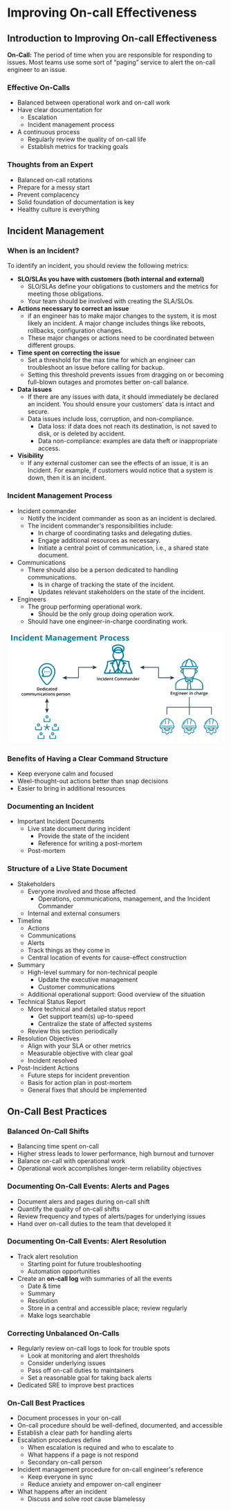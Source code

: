 # Improving On-call Effectiveness

## Introduction to Improving On-call Effectiveness

**On-Call:** The period of time when you are responsible for responding to issues. Most teams use some sort of “paging” service to alert the on-call engineer to an issue.

### Effective On-Calls

* Balanced between operational work and on-call work
* Have clear documentation for
    * Escalation
    * Incident management process
* A continuous process
    * Regularly review the quality of on-call life
    * Establish metrics for tracking goals

### Thoughts from an Expert

* Balanced on-call rotations
* Prepare for a messy start
* Prevent complacency
* Solid foundation of documentation is key
* Healthy culture is everything

## Incident Management

### When is an Incident?

To identify an incident, you should review the following metrics:

* **SLO/SLAs you have with customers (both internal and external)**
    * SLO/SLAs define your obligations to customers and the metrics for meeting those obligations.
    * Your team should be involved with creating the SLA/SLOs.
* **Actions necessary to correct an issue**
    * if an engineer has to make major changes to the system, it is most likely an incident. A major change includes things like reboots, rollbacks, configuration changes.
    * These major changes or actions need to be coordinated between different groups.
* **Time spent on correcting the issue**
    * Set a threshold for the max time for which an engineer can troubleshoot an issue before calling for backup.
    * Setting this threshold prevents issues from dragging on or becoming full-blown outages and promotes better on-call balance.
* **Data issues**
    * If there are any issues with data, it should immediately be declared an incident. You should ensure your customers' data is intact and secure.
    * Data issues include loss, corruption, and non-compliance.
        * Data loss: if data does not reach its destination, is not saved to disk, or is deleted by accident.
        * Data non-compliance: examples are data theft or inappropriate access.
* **Visibility**
    * If any external customer can see the effects of an issue, it is an Incident. For example, if customers would notice that a system is down, then it is an incident.

### Incident Management Process

* Incident commander
    * Notify the incident commander as soon as an incident is declared.
    * The incident commander's responsibilities include:
        * In charge of coordinating tasks and delegating duties.
        * Engage additional resources as necessary.
        * Initiate a central point of communication, i.e., a shared state document.
* Communications
    * There should also be a person dedicated to handling communications.
        * Is in charge of tracking the state of the incident.
        * Updates relevant stakeholders on the state of the incident.
* Engineers
    * The group performing operational work.
        * Should be the only group doing operation work.
    * Should have one engineer-in-charge coordinating work.

![image](img/incident-management-process.png)

### Benefits of Having a Clear Command Structure

* Keep everyone calm and focused
* Weel-thought-out actions better than snap decisions
* Easier to bring in additional resources

### Documenting an Incident

* Important Incident Documents
    * Live state document during incident
        * Provide the state of the incident
        * Reference for writing a post-mortem
    * Post-mortem

### Structure of a Live State Document

* Stakeholders
    * Everyone involved and those affected
        * Operations, communications, management, and the Incident Commander
    * Internal and external consumers
* Timeline
    * Actions
    * Communications
    * Alerts
    * Track things as they come in
    * Central location of events for cause-effect construction
* Summary
    * High-level summary for non-technical people
        * Update the executive management
        * Customer communications
    * Additional operational support: Good overview of the situation
* Technical Status Report
    * More technical and detailed status report
        * Get support team(s) up-to-speed
        * Centralize the state of affected systems
    * Review this section periodically
* Resolution Objectives
    * Align with your SLA or other metrics
    * Measurable objective with clear goal
    * Incident resolved
* Post-Incident Actions
    * Future steps for incident prevention
    * Basis for action plan in post-mortem
    * General fixes that should be implemented

## On-Call Best Practices

### Balanced On-Call Shifts

* Balancing time spent on-call
* Higher stress leads to lower performance, high burnout and turnover
* Balance on-call with operational work
* Operational work accomplishes longer-term reliability objectives

### Documenting On-Call Events: Alerts and Pages

* Document alers and pages during on-call shift
* Quantify the quality of on-call shifts
* Review frequency and types of alerts/pages for underlying issues
* Hand over on-call duties to the team that developed it

### Documenting On-Call Events: Alert Resolution

* Track alert resolution
    * Starting point for future troubleshooting
    * Automation opportunities
* Create an **on-call log** with summaries of all the events
    * Date & time
    * Summary
    * Resolution
    * Store in a central and accessible place; review regularly
    * Make logs searchable

### Correcting Unbalanced On-Calls

* Regularly review on-call logs to look for trouble spots
    * Look at monitoring and alert thresholds
    * Consider underlying issues
    * Pass off on-call duties to maintainers
    * Set a reasonable goal for taking back alerts
* Dedicated SRE to improve best practices

### On-Call Best Practices

* Document processes in your on-call
* On-call procedure should be well-defined, documented, and accessible
* Establish a clear path for handling alerts
* Escalation procedures define
    * When escalation is required and who to escalate to
    * What happens if a page is not respond
    * Secondary on-call person
* Incident management procedure for on-call engineer's reference
    * Keep everyone in sync
    * Reduce anxiety and empower on-call engineer
* What happens after an incident
    * Discuss and solve root cause blamelessy
